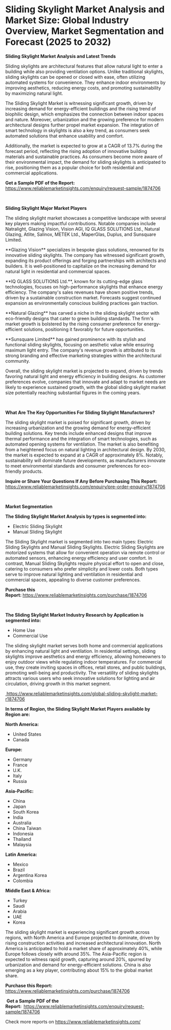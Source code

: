 <p><h1>Sliding Skylight Market Analysis and Market Size: Global Industry Overview, Market Segmentation and Forecast (2025 to 2032)</h1></p><p><strong>Sliding Skylight Market Analysis and Latest Trends</strong></p>
<p><p>Sliding skylights are architectural features that allow natural light to enter a building while also providing ventilation options. Unlike traditional skylights, sliding skylights can be opened or closed with ease, often utilizing automated systems for convenience. They enhance indoor environments by improving aesthetics, reducing energy costs, and promoting sustainability by maximizing natural light.</p><p>The Sliding Skylight Market is witnessing significant growth, driven by increasing demand for energy-efficient buildings and the rising trend of biophilic design, which emphasizes the connection between indoor spaces and nature. Moreover, urbanization and the growing preference for modern architectural designs further propel market expansion. The integration of smart technology in skylights is also a key trend, as consumers seek automated solutions that enhance usability and comfort.</p><p>Additionally, the market is expected to grow at a CAGR of 13.7% during the forecast period, reflecting the rising adoption of innovative building materials and sustainable practices. As consumers become more aware of their environmental impact, the demand for sliding skylights is anticipated to rise, positioning them as a popular choice for both residential and commercial applications.</p></p>
<p><strong>Get a Sample PDF of the Report:&nbsp;</strong> <a href="https://www.reliablemarketinsights.com/enquiry/request-sample/1874706?utm_campaign=2324&utm_medium=2&utm_source=Github&utm_content=ia&utm_term=09022025&utm_id=sliding-skylight">https://www.reliablemarketinsights.com/enquiry/request-sample/1874706</a></p>
<p>&nbsp;</p>
<p><strong>Sliding Skylight Major Market Players</strong></p>
<p><p>The sliding skylight market showcases a competitive landscape with several key players making impactful contributions. Notable companies include Natralight, Glazing Vision, Vision AGI, IQ GLASS SOLUTIONS Ltd., Natural Glazing, Atlite, Salinox, METEK Ltd., MaperGlas, Duplus, and Sunsquare Limited.</p><p>**Glazing Vision** specializes in bespoke glass solutions, renowned for its innovative sliding skylights. The company has witnessed significant growth, expanding its product offerings and forging partnerships with architects and builders. It is well-positioned to capitalize on the increasing demand for natural light in residential and commercial spaces.</p><p>**IQ GLASS SOLUTIONS Ltd.**, known for its cutting-edge glass technologies, focuses on high-performance skylights that enhance energy efficiency. The company's sales revenues have shown positive trends, driven by a sustainable construction market. Forecasts suggest continued expansion as environmentally conscious building practices gain traction.</p><p>**Natural Glazing** has carved a niche in the sliding skylight sector with eco-friendly designs that cater to green building standards. The firm's market growth is bolstered by the rising consumer preference for energy-efficient solutions, positioning it favorably for future opportunities.</p><p>**Sunsquare Limited** has gained prominence with its stylish and functional sliding skylights, focusing on aesthetic value while ensuring maximum light entry. The company's revenue growth is attributed to its strong branding and effective marketing strategies within the architectural community.</p><p>Overall, the sliding skylight market is projected to expand, driven by trends favoring natural light and energy efficiency in building designs. As customer preferences evolve, companies that innovate and adapt to market needs are likely to experience sustained growth, with the global sliding skylight market size potentially reaching substantial figures in the coming years.</p></p>
<p>&nbsp;</p>
<p><strong>What Are The Key Opportunities For Sliding Skylight Manufacturers?</strong></p>
<p><p>The sliding skylight market is poised for significant growth, driven by increasing urbanization and the growing demand for energy-efficient building solutions. Key trends include enhanced designs that improve thermal performance and the integration of smart technologies, such as automated opening systems for ventilation. The market is also benefiting from a heightened focus on natural lighting in architectural design. By 2030, the market is expected to expand at a CAGR of approximately 8%. Notably, sustainability will dominate future developments, as manufacturers innovate to meet environmental standards and consumer preferences for eco-friendly products.</p></p>
<p><strong>Inquire or Share Your Questions If Any Before Purchasing This Report:</strong> <a href="https://www.reliablemarketinsights.com/enquiry/pre-order-enquiry/1874706?utm_campaign=2324&utm_medium=2&utm_source=Github&utm_content=ia&utm_term=09022025&utm_id=sliding-skylight">https://www.reliablemarketinsights.com/enquiry/pre-order-enquiry/1874706</a></p>
<p>&nbsp;</p>
<p><strong>Market Segmentation</strong></p>
<p><strong>The Sliding Skylight Market Analysis by types is segmented into:</strong></p>
<p><ul><li>Electric Sliding Skylight</li><li>Manual Sliding Skylight</li></ul></p>
<p><p>The Sliding Skylight market is segmented into two main types: Electric Sliding Skylights and Manual Sliding Skylights. Electric Sliding Skylights are motorized systems that allow for convenient operation via remote control or automated sensors, enhancing energy efficiency and user comfort. In contrast, Manual Sliding Skylights require physical effort to open and close, catering to consumers who prefer simplicity and lower costs. Both types serve to improve natural lighting and ventilation in residential and commercial spaces, appealing to diverse customer preferences.</p></p>
<p><strong>Purchase this Report:&nbsp;</strong><a href="https://www.reliablemarketinsights.com/purchase/1874706?utm_campaign=2324&utm_medium=2&utm_source=Github&utm_content=ia&utm_term=09022025&utm_id=sliding-skylight">https://www.reliablemarketinsights.com/purchase/1874706</a></p>
<p>&nbsp;</p>
<p><strong>The Sliding Skylight Market Industry Research by Application is segmented into:</strong></p>
<p><ul><li>Home Use</li><li>Commercial Use</li></ul></p>
<p><p>The sliding skylight market serves both home and commercial applications by enhancing natural light and ventilation. In residential settings, sliding skylights improve aesthetics and energy efficiency, allowing homeowners to enjoy outdoor views while regulating indoor temperatures. For commercial use, they create inviting spaces in offices, retail stores, and public buildings, promoting well-being and productivity. The versatility of sliding skylights attracts various users who seek innovative solutions for lighting and air circulation, driving growth in this market segment.</p></p>
<p><a href="https://www.reliablemarketinsights.com/global-sliding-skylight-market-r1874706?utm_campaign=2324&utm_medium=2&utm_source=Github&utm_content=ia&utm_term=09022025&utm_id=sliding-skylight">&nbsp;https://www.reliablemarketinsights.com/global-sliding-skylight-market-r1874706</a></p>
<p><strong>In terms of Region, the Sliding Skylight Market Players available by Region are:</strong></p>
<p>
    <p> <strong> North America: </strong>
        <ul>
            <li>United States</li>
            <li>Canada</li>
        </ul>
        </p> 
    <p> <strong> Europe: </strong>
        <ul>
            <li>Germany</li>
            <li>France</li>
            <li>U.K.</li>
            <li>Italy</li>
            <li>Russia</li>
        </ul>
        </p> 
    <p> <strong> Asia-Pacific: </strong>
        <ul>
            <li>China</li>
            <li>Japan</li>
            <li>South Korea</li>
            <li>India</li>
            <li>Australia</li>
            <li>China Taiwan</li>
            <li>Indonesia</li>
            <li>Thailand</li>
            <li>Malaysia</li>
        </ul>
        </p> 
    <p> <strong> Latin America: </strong>
        <ul>
            <li>Mexico</li>
            <li>Brazil</li>
            <li>Argentina Korea</li>
            <li>Colombia</li>
        </ul>
        </p> 
    <p> <strong> Middle East & Africa: </strong>
        <ul>
            <li>Turkey</li>
            <li>Saudi</li>
            <li>Arabia</li>
            <li>UAE</li>
            <li>Korea</li>
        </ul>
    </p>
    </p>
<p><p>The sliding skylight market is experiencing significant growth across regions, with North America and Europe projected to dominate, driven by rising construction activities and increased architectural innovation. North America is anticipated to hold a market share of approximately 40%, while Europe follows closely with around 35%. The Asia-Pacific region is expected to witness rapid growth, capturing around 20%, spurred by urbanization and demand for energy-efficient solutions. China is also emerging as a key player, contributing about 15% to the global market share.</p></p>
<p><strong>Purchase this Report: </strong><a href="https://www.reliablemarketinsights.com/purchase/1874706?utm_campaign=2324&utm_medium=2&utm_source=Github&utm_content=ia&utm_term=09022025&utm_id=sliding-skylight">https://www.reliablemarketinsights.com/purchase/1874706</a></p>
<p>&nbsp;<strong>Get a Sample PDF of the Report:&nbsp;&nbsp;</strong><a href="https://www.reliablemarketinsights.com/enquiry/request-sample/1874706?utm_campaign=2324&utm_medium=2&utm_source=Github&utm_content=ia&utm_term=09022025&utm_id=sliding-skylight">https://www.reliablemarketinsights.com/enquiry/request-sample/1874706</a></p>
<p><strong></strong></p>
<p>Check more reports on <a href="https://www.reliablemarketinsights.com/?utm_campaign=2324&utm_medium=2&utm_source=Github&utm_content=ia&utm_term=09022025&utm_id=sliding-skylight">https://www.reliablemarketinsights.com/</a></p>
